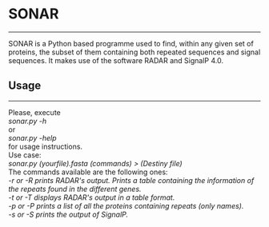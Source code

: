 
# SONAR
----  
SONAR is a Python based programme used to find, within any given set of proteins, the subset of them containing both repeated sequences and signal sequences. It makes use of the software RADAR and SignalP 4.0.

## Usage
----  
Please, execute  
    *sonar.py -h*  
or  
    *sonar.py -help*  
for usage instructions.  
Use case:  
    *sonar.py (yourfile).fasta (commands) > (Destiny file)*  
The commands available are the following ones:  
    *-r or -R 	prints RADAR's output. Prints a table containing the information of the repeats found in the different genes.*  
    *-t or -T	displays RADAR's output in a table format.*  
    *-p or -P	prints a list of all the proteins containing repeats (only names).*  
    *-s or -S	prints the output of SignalP.*  

